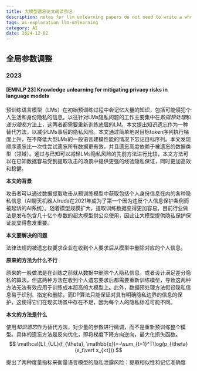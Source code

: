 ```yaml
---
title: 大模型遗忘论文阅读杂记
description: notes for llm unlearning papers do not need to write a whole blog
tags: ai-explanation llm-unlearning
category: AI
date: 2024-12-02
---
```

## 全局参数调整

### 2023

#### [EMNLP 23] Knowledge unlearning for mitigating privacy risks in language models
预训练语言模型（LMs）在初始预训练过程中会记忆大量的知识，包括可能侵犯个人生活和身份隐私的信息。以往针对LMs隐私问题的工作主要集中在*数据预处理*和*差分隐私*方法上，这两者都需要重新训练底层的LM。本文提出知识遗忘作为一种替代方法，以减少LMs事后的隐私风险。本文通过简单地对目标token序列执行梯度上升，在不降低大型LMs的一般语言建模性能的情况下忘记目标序列。本文发现顺序遗忘比一次性尝试遗忘所有数据更有效，并且遗忘高度依赖于被遗忘的数据类型（领域）。通过与已知可以减轻LMs隐私风险的先前方法进行比较，本文方法可以在已知数据容易受到提取攻击的场景中提供更强的经验隐私保证，同时更加高效和稳健。

**本文的背景**

攻击者可以通过数据提取攻击从预训练模型中获取包括个人身份信息在内的各种隐私信息（AI聊天机器人Iruda在2021年成为了第一个因为违反个人信息保护条例而被起诉的AI系统）。随着模型规模扩大，提取训练数据变得更加容易。目前行业做法是发布包含几十亿个参数的超大模型供公众使用，因此让大模型提供隐私保护保证就显得愈发重要。

**本文要解决的问题**

法律法规的被遗忘权要求企业在收到个人要求后从模型中删除对应的个人信息。

**原来的方法为什么不行**

原来的一般做法是在训练之前就从数据中删除个人隐私信息，或者设计满足差分隐私的算法。但这两种方法在收到个人遗忘要求后都需要重新训练模型，导致这两种方法无法有效应用于训练成本超高的大模型上。此外，数据预处理方法假设隐私信息易于识别、指定和删除，而DP算法只能保证对具有明确隐私边界的信息的保护，这使得它们在现实场景中存在不足，因为每个人的隐私标准可能不同。

**本文的方法是什么**

使用*知识遗忘*作为替代方法，对少量的参数进行微调，而不是重新预训练整个模型。具体的遗忘方法是反向优化，即将梯度下降方向逆向，最大化损失函数。
$$
\mathcal{L}_{UL}(f_{\theta}, \mathbb{x})=-\sum_{t=1}^T\log(p_{\theta}(x_t\vert x_{<t}))
$$

提出了两种度量指标来衡量语言模型的隐私泄露风险：提取相似性和记忆准确度
